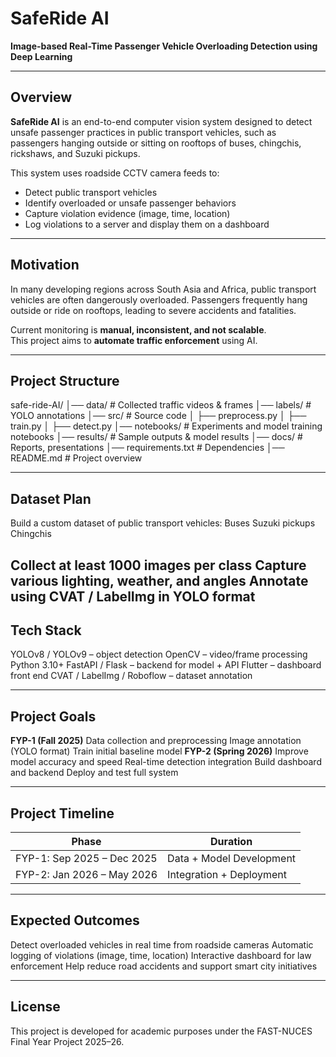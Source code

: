 # SafeRide AI  
**Image-based Real-Time Passenger Vehicle Overloading Detection using Deep Learning**

---

## Overview

**SafeRide AI** is an end-to-end computer vision system designed to detect unsafe passenger practices in public transport vehicles, such as passengers hanging outside or sitting on rooftops of buses, chingchis, rickshaws, and Suzuki pickups.  

This system uses roadside CCTV camera feeds to:
- Detect public transport vehicles
- Identify overloaded or unsafe passenger behaviors
- Capture violation evidence (image, time, location)
- Log violations to a server and display them on a dashboard

---

## Motivation

In many developing regions across South Asia and Africa, public transport vehicles are often dangerously overloaded. Passengers frequently hang outside or ride on rooftops, leading to severe accidents and fatalities.

Current monitoring is **manual, inconsistent, and not scalable**.  
This project aims to **automate traffic enforcement** using AI.


---



## Project Structure
safe-ride-AI/
│── data/             # Collected traffic videos & frames
│── labels/           # YOLO annotations
│── src/               # Source code
│   ├── preprocess.py
│   ├── train.py
│   ├── detect.py
│── notebooks/         # Experiments and model training notebooks
│── results/            # Sample outputs & model results
│── docs/                # Reports, presentations
│── requirements.txt     # Dependencies
│── README.md             # Project overview

---

## Dataset Plan

Build a custom dataset of public transport vehicles:
Buses
Suzuki pickups
Chingchis

  Collect at least 1000 images per class
  Capture various lighting, weather, and angles
  Annotate using CVAT / LabelImg in YOLO format
---

## Tech Stack

  YOLOv8 / YOLOv9 – object detection
  OpenCV – video/frame processing
  Python 3.10+
  FastAPI / Flask – backend for model + API
  Flutter – dashboard front end
  CVAT / LabelImg / Roboflow – dataset annotation

---

## Project Goals
**FYP-1 (Fall 2025)**
  Data collection and preprocessing
  Image annotation (YOLO format)
  Train initial baseline model
**FYP-2 (Spring 2026)**
  Improve model accuracy and speed
  Real-time detection integration
  Build dashboard and backend
  Deploy and test full system

---

## Project Timeline

| Phase                      | Duration                 |
| -------------------------- | ------------------------ |
| FYP-1: Sep 2025 – Dec 2025 | Data + Model Development |
| FYP-2: Jan 2026 – May 2026 | Integration + Deployment |

---

## Expected Outcomes

  Detect overloaded vehicles in real time from roadside cameras
  Automatic logging of violations (image, time, location)
  Interactive dashboard for law enforcement
  Help reduce road accidents and support smart city initiatives

---

## License
This project is developed for academic purposes under the FAST-NUCES Final Year Project 2025–26.


